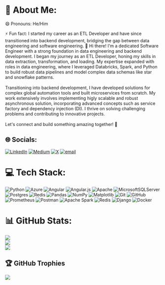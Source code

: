 # 💫 About Me:

😄 Pronouns: He/Him

⚡ Fun fact: I started my career as an ETL Developer and have since transitioned into backend development, bridging the gap between data engineering and software engineering.
👋 Hi there! I'm a dedicated Software Engineer with a strong foundation in data engineering and backend development. I began my journey as an ETL Developer, honing my skills in data extraction, transformation, and loading. My expertise expanded with roles in data engineering, where I leveraged Databricks, Spark, and Python to build robust data pipelines and model complex data schemas like star and snowflake patterns.<br><br>Transitioning into backend development, I have developed solutions for complex global automation tools and built microservices from scratch. My work extensively involves implementing higly scalable and robust asynchronous solution, incorporating advanced concepts such as service factory and dependency injection (DI). I thrive on solving challenging problems and contributing to innovative projects.<br><br>Let's connect and build something amazing together! 🌟<br>


## 🌐 Socials:
[![LinkedIn](https://img.shields.io/badge/LinkedIn-%230077B5.svg?logo=linkedin&logoColor=white)](https://linkedin.com/in/https://www.linkedin.com/in/kaveti-sai-kumar/) [![Medium](https://img.shields.io/badge/Medium-12100E?logo=medium&logoColor=white)](https://medium.com/@https://medium.com/@kaveti0) [![X](https://img.shields.io/badge/X-black.svg?logo=X&logoColor=white)](https://x.com/KavetiKumar) [![email](https://img.shields.io/badge/Email-D14836?logo=gmail&logoColor=white)](mailto:kaveti0@gmail.com) 

# 💻 Tech Stack:
![Python](https://img.shields.io/badge/python-3670A0?style=for-the-badge&logo=python&logoColor=ffdd54) ![Azure](https://img.shields.io/badge/azure-%230072C6.svg?style=for-the-badge&logo=microsoftazure&logoColor=white) ![Angular](https://img.shields.io/badge/angular-%23DD0031.svg?style=for-the-badge&logo=angular&logoColor=white) ![Angular.js](https://img.shields.io/badge/angular.js-%23E23237.svg?style=for-the-badge&logo=angularjs&logoColor=white) ![Apache](https://img.shields.io/badge/apache-%23D42029.svg?style=for-the-badge&logo=apache&logoColor=white) ![MicrosoftSQLServer](https://img.shields.io/badge/Microsoft%20SQL%20Server-CC2927?style=for-the-badge&logo=microsoft%20sql%20server&logoColor=white) ![Postgres](https://img.shields.io/badge/postgres-%23316192.svg?style=for-the-badge&logo=postgresql&logoColor=white) ![Redis](https://img.shields.io/badge/redis-%23DD0031.svg?style=for-the-badge&logo=redis&logoColor=white) ![Pandas](https://img.shields.io/badge/pandas-%23150458.svg?style=for-the-badge&logo=pandas&logoColor=white) ![NumPy](https://img.shields.io/badge/numpy-%23013243.svg?style=for-the-badge&logo=numpy&logoColor=white) ![Matplotlib](https://img.shields.io/badge/Matplotlib-%23ffffff.svg?style=for-the-badge&logo=Matplotlib&logoColor=black) ![Git](https://img.shields.io/badge/git-%23F05033.svg?style=for-the-badge&logo=git&logoColor=white) ![GitHub](https://img.shields.io/badge/github-%23121011.svg?style=for-the-badge&logo=github&logoColor=white) ![Prometheus](https://img.shields.io/badge/Prometheus-E6522C?style=for-the-badge&logo=Prometheus&logoColor=white) ![Postman](https://img.shields.io/badge/Postman-FF6C37?style=for-the-badge&logo=postman&logoColor=white) ![Apache Spark](https://img.shields.io/badge/Apache%20Spark-FDEE21?style=for-the-badge&logo=apachespark&logoColor=black) ![Redis](https://img.shields.io/badge/redis-%23DD0031.svg?style=for-the-badge&logo=redis&logoColor=white) ![Django](https://img.shields.io/badge/django-%23092E20.svg?style=for-the-badge&logo=django&logoColor=white) ![Docker](https://img.shields.io/badge/docker-%230db7ed.svg?style=for-the-badge&logo=docker&logoColor=white)
# 📊 GitHub Stats:
![](https://github-readme-stats.vercel.app/api?username=KavetiSaiKumar&theme=dark&hide_border=false&include_all_commits=true&count_private=true)<br/>
![](https://github-readme-streak-stats.herokuapp.com/?user=KavetiSaiKumar&theme=dark&hide_border=false)<br/>
![](https://github-readme-stats.vercel.app/api/top-langs/?username=KavetiSaiKumar&theme=dark&hide_border=false&include_all_commits=true&count_private=true&layout=compact)

## 🏆 GitHub Trophies
![](https://github-profile-trophy.vercel.app/?username=KavetiSaiKumar&theme=default&no-frame=false&no-bg=false&margin-w=4)

<!-- Proudly created with GPRM ( https://gprm.itsvg.in ) -->
